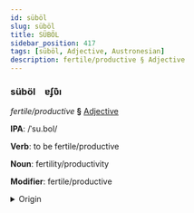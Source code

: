 ```yaml
---
id: süböl
slug: süböl
title: SÜBÖL
sidebar_position: 417
tags: [süböl, Adjective, Austronesian]
description: fertile/productive § Adjective
---
```


### süböl&emsp;<span kind="abugida">ɐʄʋ͊ı</span>

*fertile/productive* **§** [Adjective](../../tags/Adjective)

**IPA**: /ˈsu.bol/

**Verb**: to be fertile/productive

**Noun**: fertility/productivity

**Modifier**: fertile/productive

<details>
    <summary>Origin</summary>
    Malay, Northern subur /subor/<br/>
    <em>Austronesian Language Family</em>
</details>